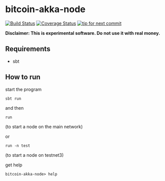 bitcoin-akka-node
==============
[![Build Status](https://travis-ci.org/yzernik/bitcoin-akka-node.svg?branch=master)](https://travis-ci.org/yzernik/bitcoin-akka-node)
[![Coverage Status](https://img.shields.io/coveralls/yzernik/bitcoin-akka-node.svg)](https://coveralls.io/r/yzernik/bitcoin-akka-node?branch=master)
[![tip for next commit](https://tip4commit.com/projects/1006.svg)](https://tip4commit.com/github/yzernik/bitcoin-akka-node)

**Disclaimer: This is experimental software. Do not use it with real money.**

Requirements
--------------
- sbt

How to run
--------------
start the program
```
sbt run
```

and then

```
run
```
(to start a node on the main network)

or

```
run -n test
```
(to start a node on testnet3)

get help
```
bitcoin-akka-node> help
```